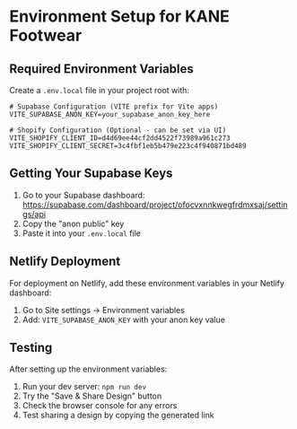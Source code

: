 # Environment Setup for KANE Footwear

## Required Environment Variables

Create a `.env.local` file in your project root with:

```env
# Supabase Configuration (VITE prefix for Vite apps)
VITE_SUPABASE_ANON_KEY=your_supabase_anon_key_here

# Shopify Configuration (Optional - can be set via UI)
VITE_SHOPIFY_CLIENT_ID=d4d69ee44cf2dd4522f73989a961c273
VITE_SHOPIFY_CLIENT_SECRET=3c4fbf1eb5b479e223c4f940871bd489
```

## Getting Your Supabase Keys

1. Go to your Supabase dashboard: https://supabase.com/dashboard/project/ofocvxnnkwegfrdmxsaj/settings/api
2. Copy the "anon public" key
3. Paste it into your `.env.local` file

## Netlify Deployment

For deployment on Netlify, add these environment variables in your Netlify dashboard:

1. Go to Site settings → Environment variables
2. Add: `VITE_SUPABASE_ANON_KEY` with your anon key value

## Testing

After setting up the environment variables:

1. Run your dev server: `npm run dev`
2. Try the "Save & Share Design" button
3. Check the browser console for any errors
4. Test sharing a design by copying the generated link
